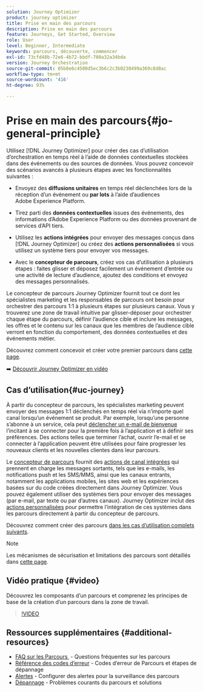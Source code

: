 ```yaml
---
solution: Journey Optimizer
product: journey optimizer
title: Prise en main des parcours
description: Prise en main des parcours
feature: Journeys, Get Started, Overview
role: User
level: Beginner, Intermediate
keywords: parcours, découverte, commencer
exl-id: 73cfd48b-72e6-4b72-bbdf-700a32a34bda
version: Journey Orchestration
source-git-commit: 05b8e6c4500d5ec3b6c2c3b0230499a369c8d8ac
workflow-type: tm+mt
source-wordcount: '416'
ht-degree: 93%

---
```



# Prise en main des parcours{#jo-general-principle}

Utilisez [!DNL Journey Optimizer] pour créer des cas d’utilisation d’orchestration en temps réel à l’aide de données contextuelles stockées dans des événements ou des sources de données. Vous pouvez concevoir des scénarios avancés à plusieurs étapes avec les fonctionnalités suivantes :

* Envoyez des **diffusions unitaires** en temps réel déclenchées lors de la réception d’un événement ou **par lots** à l’aide d’audiences Adobe Experience Platform.

* Tirez parti des **données contextuelles** issues des événements, des informations d’Adobe Experience Platform ou des données provenant de services d’API tiers.

* Utilisez les **actions intégrées** pour envoyer des messages conçus dans [!DNL Journey Optimizer] ou créez des **actions personnalisées** si vous utilisez un système tiers pour envoyer vos messages.

* Avec le **concepteur de parcours**, créez vos cas d’utilisation à plusieurs étapes : faites glisser et déposez facilement un événement d’entrée ou une activité de lecture d’audience, ajoutez des conditions et envoyez des messages personnalisés.

Le concepteur de parcours Journey Optimizer fournit tout ce dont les spécialistes marketing et les responsables de parcours ont besoin pour orchestrer des parcours 1:1 à plusieurs étapes sur plusieurs canaux. Vous y trouverez une zone de travail intuitive par glisser-déposer pour orchestrer chaque étape du parcours, définir l’audience cible et inclure les messages, les offres et le contenu sur les canaux que les membres de l’audience cible verront en fonction du comportement, des données contextuelles et des événements métier.

Découvrez comment concevoir et créer votre premier parcours dans [cette page](journey-gs.md).

➡️ [Découvrir Journey Optimizer en vidéo](#video)

## Cas d’utilisation{#uc-journey}

À partir du concepteur de parcours, les spécialistes marketing peuvent envoyer des messages 1:1 déclenchés en temps réel via n’importe quel canal lorsqu’un événement se produit. Par exemple, lorsqu’une personne s’abonne à un service, cela peut [déclencher un e-mail de bienvenue](message-to-subscribers-uc.md) l’incitant à se connecter pour la première fois à l’application et à définir ses préférences. Des actions telles que terminer l’achat, ouvrir l’e-mail et se connecter à l’application peuvent être utilisées pour faire progresser les nouveaux clients et les nouvelles clientes dans leur parcours.

Le [concepteur de parcours](using-the-journey-designer.md) fournit des [actions de canal intégrées](journeys-message.md) qui prennent en charge les messages sortants, tels que les e-mails, les notifications push et les SMS/MMS, ainsi que les canaux entrants, notamment les applications mobiles, les sites web et les expériences basées sur du code créées directement dans Journey Optimizer. Vous pouvez également utiliser des systèmes tiers pour envoyer des messages (par e-mail, par texte ou par d’autres canaux). Journey Optimizer inclut des [actions personnalisées](using-custom-actions.md) pour permettre l’intégration de ces systèmes dans les parcours directement à partir du concepteur de parcours.

Découvrez comment créer des parcours [dans les cas d’utilisation complets suivants](jo-use-cases.md).

>[!NOTE]
>
>Les mécanismes de sécurisation et limitations des parcours sont détaillés dans [cette page](../start/guardrails.md).

## Vidéo pratique {#video}

Découvrez les composants d’un parcours et comprenez les principes de base de la création d’un parcours dans la zone de travail.

>[!VIDEO](https://video.tv.adobe.com/v/3424996?quality=12)

## Ressources supplémentaires {#additional-resources}

* [FAQ sur les Parcours &#x200B;](journey-faq.md) - Questions fréquentes sur les parcours
* [Référence des codes d’erreur](error-codes-reference.md) - Codes d’erreur de Parcours et étapes de dépannage
* [Alertes](../reports/alerts.md) - Configurer des alertes pour la surveillance des parcours
* [Dépannage](troubleshooting.md) - Problèmes courants du parcours et solutions
